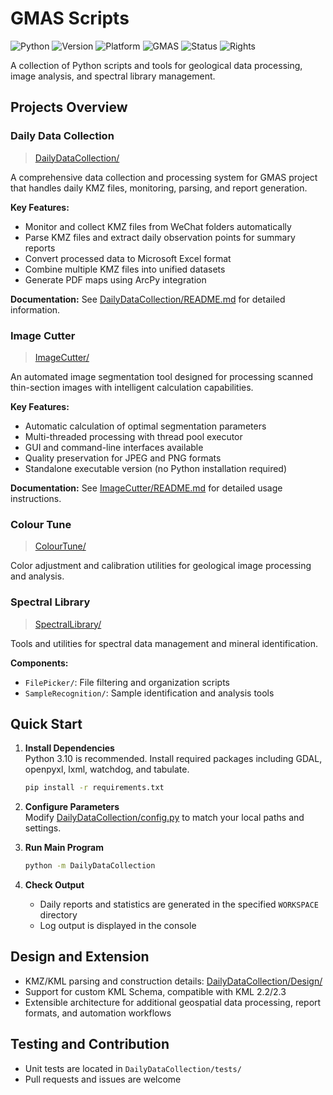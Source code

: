 # GMAS Scripts

![Python](https://img.shields.io/badge/Python-3.10%2B-blue?logo=python&logoColor=white)
![Version](https://img.shields.io/badge/Version-1.1-blue)
![Platform](https://img.shields.io/badge/Platform-Windows-lightgrey?logo=windows)
![GMAS](https://img.shields.io/badge/GMAS-Geological%20Scripts-orange)
![Status](https://img.shields.io/badge/Status-Active-brightgreen)
![Rights](https://img.shields.io/badge/Rights-All%20Rights%20Reserved-red)

A collection of Python scripts and tools for geological data processing, image analysis, and spectral library management.

## Projects Overview

### Daily Data Collection

> [DailyDataCollection/](DailyDataCollection/)

A comprehensive data collection and processing system for GMAS project that handles daily KMZ files, monitoring, parsing, and report generation.

**Key Features:**
- Monitor and collect KMZ files from WeChat folders automatically
- Parse KMZ files and extract daily observation points for summary reports
- Convert processed data to Microsoft Excel format
- Combine multiple KMZ files into unified datasets
- Generate PDF maps using ArcPy integration

**Documentation:** See [DailyDataCollection/README.md](DailyDataCollection/README.md) for detailed information.

### Image Cutter

> [ImageCutter/](ImageCutter/)

An automated image segmentation tool designed for processing scanned thin-section images with intelligent calculation capabilities.

**Key Features:**
- Automatic calculation of optimal segmentation parameters
- Multi-threaded processing with thread pool executor
- GUI and command-line interfaces available
- Quality preservation for JPEG and PNG formats
- Standalone executable version (no Python installation required)

**Documentation:** See [ImageCutter/README.md](ImageCutter/README.md) for detailed usage instructions.

### Colour Tune

> [ColourTune/](ColourTune/)

Color adjustment and calibration utilities for geological image processing and analysis.

### Spectral Library

> [SpectralLibrary/](SpectralLibrary/)

Tools and utilities for spectral data management and mineral identification.

**Components:**
- `FilePicker/`: File filtering and organization scripts
- `SampleRecognition/`: Sample identification and analysis tools

## Quick Start

1. **Install Dependencies**  
   Python 3.10 is recommended. Install required packages including GDAL, openpyxl, lxml, watchdog, and tabulate.

   ```sh
   pip install -r requirements.txt
   ```

2. **Configure Parameters**  
   Modify [DailyDataCollection/config.py](DailyDataCollection/config.py) to match your local paths and settings.

3. **Run Main Program**  
   ```sh
   python -m DailyDataCollection
   ```

4. **Check Output**  
   - Daily reports and statistics are generated in the specified `WORKSPACE` directory
   - Log output is displayed in the console

## Design and Extension

- KMZ/KML parsing and construction details: [DailyDataCollection/Design/](DailyDataCollection/Design/)
- Support for custom KML Schema, compatible with KML 2.2/2.3
- Extensible architecture for additional geospatial data processing, report formats, and automation workflows

## Testing and Contribution

- Unit tests are located in `DailyDataCollection/tests/`
- Pull requests and issues are welcome